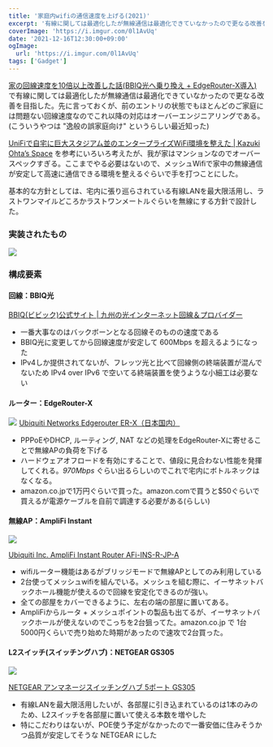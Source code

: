 ```yaml
---
title: '家庭内wifiの通信速度を上げる(2021)'
excerpt: '有線に関しては最適化したが無線通信は最適化できていなかったので更なる改善を目指した。先に言っておくが、前のエントリの状態でもほとんどのご家庭には問題ない回線速度なのでこれ以降の対応はオーバーエンジニアリングである。'
coverImage: 'https://i.imgur.com/0l1AvUq'
date: '2021-12-16T12:30:00+09:00'
ogImage:
  url: 'https://i.imgur.com/0l1AvUq'
tags: ['Gadget']
---
```



[家の回線速度を10倍以上改善した話(BBIQ光へ乗り換え + EdgeRouter-X導入)](/posts/2020-08-03-1)
で有線に関しては最適化したが無線通信は最適化できていなかったので更なる改善を目指した。先に言っておくが、前のエントリの状態でもほとんどのご家庭には問題ない回線速度なのでこれ以降の対応はオーバーエンジニアリングである。(こういうやつは "逸般の誤家庭向け" というらしい最近知った)

[UniFiで自宅に巨大スタジアム並のエンタープライズWiFi環境を整えた | Kazuki Ohta’s Space](https://www.kzk9.net/post/202008_unifi/) を参考にいろいろ考えたが、我が家はマンションなのでオーバースペックすぎる。ここまでやる必要はないので、メッシュWifiで家中の無線通信が安定して高速に通信できる環境を整えるぐらいで手を打つことにした。

基本的な方針としては、宅内に張り巡らされている有線LANを最大限活用し、ラストワンマイルどころかラストワンメートルぐらいを無線にする方針で設計した。

### 実装されたもの

![](https://i.imgur.com/ldLdbZV.png)

### 構成要素

#### 回線：BBIQ光

[BBIQ(ビビック)公式サイト | 九州の光インターネット回線＆プロバイダー](https://www.bbiq.jp/ "https://www.bbiq.jp/")

*   一番大事なのはバックボーンとなる回線そのものの速度である
*   BBIQ光に変更してから回線速度が安定して 600Mbps を超えるようになった
*   IPv4しか提供されてないが、フレッツ光と比べて回線側の終端装置が混んでないため IPv4 over IPv6 で空いてる終端装置を使うような小細工は必要ない

#### ルーター：EdgeRouter-X
<a href="https://www.amazon.co.jp/dp/B010MZFH5A?&linkCode=li3&tag=homura10059-22&linkId=f322d14442e8e7e5179c03717a29cb69&language=ja_JP&ref_=as_li_ss_il" target="_blank"><img border="0" src="//ws-fe.amazon-adsystem.com/widgets/q?_encoding=UTF8&ASIN=B010MZFH5A&Format=_SL250_&ID=AsinImage&MarketPlace=JP&ServiceVersion=20070822&WS=1&tag=homura10059-22&language=ja_JP" ></a><img src="https://ir-jp.amazon-adsystem.com/e/ir?t=homura10059-22&language=ja_JP&l=li3&o=9&a=B010MZFH5A" width="1" height="1" border="0" alt="" style="border:none !important; margin:0px !important;" />
[Ubiquiti Networks Edgerouter ER-X（日本国内）](https://www.amazon.co.jp/dp/B010MZFH5A?&linkCode=ll1&tag=homura10059-22&linkId=91be0138df13c8a5fd0f7f163b1d6b87&language=ja_JP&ref_=as_li_ss_tl)


*   PPPoEやDHCP, ルーティング, NAT などの処理をEdgeRouter-Xに寄せることで無線APの負荷を下げる
*   ハードウェアオフロードを有効にすることで、値段に見合わない性能を発揮してくれる。_970Mbps_ ぐらい出るらしいのでこれで宅内にボトルネックはなくなる。
*   amazon.co.jpで1万円ぐらいで買った。amazon.comで買うと$50ぐらいで買えるが電源ケーブルを自前で調達する必要がある(らしい)

#### 無線AP：AmpliFi Instant

<a href="https://www.amazon.co.jp/dp/B084QVKGYS?&linkCode=li3&tag=homura10059-22&linkId=a627aaabab0ca494ffe619167293f693&language=ja_JP&ref_=as_li_ss_il" target="_blank"><img border="0" src="//ws-fe.amazon-adsystem.com/widgets/q?_encoding=UTF8&ASIN=B084QVKGYS&Format=_SL250_&ID=AsinImage&MarketPlace=JP&ServiceVersion=20070822&WS=1&tag=homura10059-22&language=ja_JP" ></a><img src="https://ir-jp.amazon-adsystem.com/e/ir?t=homura10059-22&language=ja_JP&l=li3&o=9&a=B084QVKGYS" width="1" height="1" border="0" alt="" style="border:none !important; margin:0px !important;" />

[Ubiquiti Inc. AmpliFi Instant Router AFi-INS-R-JP-A](https://www.amazon.co.jp/dp/B084QVKGYS?&linkCode=ll1&tag=homura10059-22&linkId=55f4f475ea37045a7658565f5545608c&language=ja_JP&ref_=as_li_ss_tl)

*   wifiルーター機能はあるがブリッジモードで無線APとしてのみ利用している
*   2台使ってメッシュwifiを組んでいる。メッシュを組む際に、イーサネットバックホール機能が使えるので回線を安定化できるのが強い。
*   全ての部屋をカバーできるように、左右の端の部屋に置いてある。
*   AmpliFiからルータ + メッシュポイントの製品も出てるが、イーサネットバックホールが使えないのでこっちを2台狙ってた。amazon.co.jp で 1台 5000円くらいで売り始めた時期があったので速攻で2台買った。

#### L2スイッチ(スイッチングハブ)：NETGEAR GS305

<a href="https://www.amazon.co.jp/dp/B07YPG5GWD?&linkCode=li3&tag=homura10059-22&linkId=a97edd3da080e7c9f998cbb335ae89d9&language=ja_JP&ref_=as_li_ss_il" target="_blank"><img border="0" src="//ws-fe.amazon-adsystem.com/widgets/q?_encoding=UTF8&ASIN=B07YPG5GWD&Format=_SL250_&ID=AsinImage&MarketPlace=JP&ServiceVersion=20070822&WS=1&tag=homura10059-22&language=ja_JP" ></a><img src="https://ir-jp.amazon-adsystem.com/e/ir?t=homura10059-22&language=ja_JP&l=li3&o=9&a=B07YPG5GWD" width="1" height="1" border="0" alt="" style="border:none !important; margin:0px !important;" />

[NETGEAR アンマネージスイッチングハブ 5ポート GS305](https://www.amazon.co.jp/dp/B07YPG5GWD?&linkCode=ll1&tag=homura10059-22&linkId=0e3142819b12694a33a859b68d2401cb&language=ja_JP&ref_=as_li_ss_tl)

*   有線LANを最大限活用したいが、各部屋に引き込まれているのは1本のみのため、L2スイッチを各部屋に置いて使える本数を増やした
*   特にこだわりはないが、POE使う予定がなかったので一番安価に住みそうかつ品質が安定してそうな NETGEAR にした